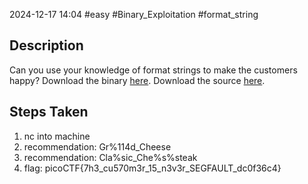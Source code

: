 2024-12-17
14:04
#easy #Binary_Exploitation #format_string

## Description
Can you use your knowledge of format strings to make the customers happy?
Download the binary [here](https://artifacts.picoctf.net/c_mimas/69/format-string-0).
Download the source [here](https://artifacts.picoctf.net/c_mimas/69/format-string-0.c).

## Steps Taken
1.  nc into machine
2. recommendation: Gr%114d_Cheese
3. recommendation: Cla%sic_Che%s%steak
4. flag: picoCTF{7h3_cu570m3r_15_n3v3r_SEGFAULT_dc0f36c4}
